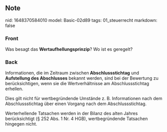 ## Note
nid: 1648370584010
model: Basic-02d89
tags: 01_steuerrecht
markdown: false

### Front
Was besagt das <b>Wertaufhellungsprinzip</b>? Wo ist es geregelt?

### Back
Informationen, die im Zeitraum zwischen<b> Abschlussstichtag</b> und <b>Aufstellung des Abschlusses</b> bekannt werden, sind bei der Bewertung zu berücksichtigen, wenn sie die Wertverhältnisse am Abschlussstichtag erhellen.

Dies gilt nicht für wertbegründende Umstände z. B. Informationen nach dem Abschlussstichtag über einen Vorgang nach dem Abschlussstichtag.

Werterhellende Tatsachen werden in der Bilanz des alten Jahres berücksichtigt (§ 252 Abs. 1 Nr. 4 HGB), wertbegründende Tatsachen hingegen nicht.
